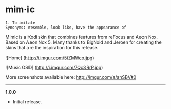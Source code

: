 <h1>mim·ic</h1>
<code>1. To imitate</code><br />
<code>Synonyms: resemble, look like, have the appearance of</code>

Mimic is a Kodi skin that combines features from reFocus and Aeon Nox. Based on Aeon Nox 5. Many thanks to BigNoid and Jeroen for creating the skins that are the inspiration for this release.

![Home] (http://i.imgur.com/5tZMWco.jpg)

![Music OSD] (http://i.imgur.com/7Qc3RrP.jpg)

More screenshots available here: http://imgur.com/a/anSBV#0



***
**1.0.0**
- Initial release.